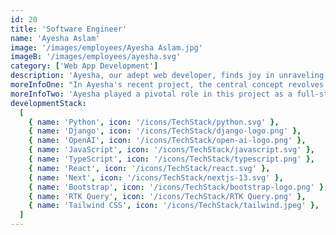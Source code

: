```yaml
---
id: 20
title: 'Software Engineer'
name: 'Ayesha Aslam'
image: '/images/employees/Ayesha Aslam.jpg'
imageB: '/images/employees/ayesha.svg'
category: ['Web App Development']
description: 'Ayesha, our adept web developer, finds joy in unraveling the tales of history and immersing herself in the cinematic narratives of movies and TV series. Her love for studying history enriches her understanding of the past and fuels her creative spirit, reflecting on the innovative solutions she brings to our dynamic web development projects.'
moreInfoOne: "In Ayesha's recent project, the central concept revolves around an all-in-one financial report analysis tool designed for the comprehensive evaluation of quarterly reports from various companies. This powerful tool provides users with a brief company overview, insights from earning calls, detailed analysis of recent filings, and a thorough comparison of peers and industry. Additionally, Audit Ally allows users to filter and view specific quarterly reports through a document viewer, offering features for viewing, searching, and downloading reports."
moreInfoTwo: 'Ayesha played a pivotal role in this project as a full-stack developer, contributing to both the frontend and backend development. The technology stack utilized in this project included OpenAI for text analysis, Stripe for seamless payment integration, and Selenium WebDriver for extracting PDFs. The frontend was developed using React, while the backend was built on Django, combining to create a robust and user-friendly financial analysis tool for the specified audience. The target audience for this tool encompasses stock investors, traders, and businessmen, providing them with valuable insights to make informed financial decisions.'
developmentStack:
  [
    { name: 'Python', icon: '/icons/TechStack/python.svg' },
    { name: 'Django', icon: '/icons/TechStack/django-logo.png' },
    { name: 'OpenAI', icon: '/icons/TechStack/open-ai-logo.png' },
    { name: 'JavaScript', icon: '/icons/TechStack/javascript.svg' },
    { name: 'TypeScript', icon: '/icons/TechStack/typescript.png' },
    { name: 'React', icon: '/icons/TechStack/react.svg' },
    { name: 'Next', icon: '/icons/TechStack/nextjs-13.svg' },
    { name: 'Bootstrap', icon: '/icons/TechStack/bootstrap-logo.png' },
    { name: 'RTK Query', icon: '/icons/TechStack/RTK Query.png' },
    { name: 'Tailwind CSS', icon: '/icons/TechStack/tailwind.jpeg' },
  ]
---
```

